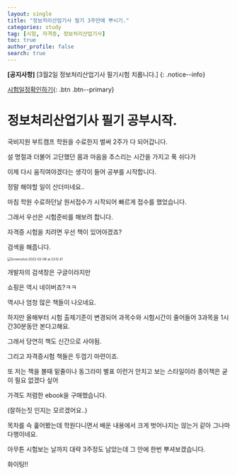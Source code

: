 ```yaml
---
layout: single
title: "정보처리산업기사 필기 3주만에 뿌시기."
categories: study
tag: [시험, 자격증, 정보처리산업기사]
toc: true
author_profile: false
search: true
---
```


**[공지사항]** [3월2일 정보처리산업기사 필기시험 치룹니다.]
{: .notice--info}

[시험일정확인하기](https://search.naver.com/search.naver?query=%EC%A0%95%EB%B3%B4%EC%B2%98%EB%A6%AC%EC%82%B0%EC%97%85%EA%B8%B0%EC%82%AC%201%ED%9A%8C){: .btn .btn--primary}

# 정보처리산업기사 필기 공부시작.

국비지원 부트캠프 학원을 수료한지 벌써 2주가 다 되어갑니다.

설 명절과 더불어 고단했던 몸과 마음을 추스리는 시간을 가지고 푹 쉬다가 

이제 다시 움직여야겠다는 생각이 들어 공부를 시작합니다.

정말 해야할 일이 산더미네요..

마침 학원 수료하던날 원서접수가 시작되어 빠르게 접수를 했었습니다.

그래서 우선은 시험준비를 해보려 합니다.

자격증 시험을 치려면 우선 책이 있어야겠죠?

검색을 해줍니다.

<img src="../../images/2022-02-06-second/Screenshot 2022-02-06 at 23.12.41.jpg" alt="Screenshot 2022-02-06 at 23.12.41" style="zoom:50%;" />

개발자의 검색창은 구글이라지만

쇼핑은 역시 네이버죠?ㅋㅋ



역시나 엄청 많은 책들이 나오네요.

하지만 올해부터 시험 출제기준이 변경되어 과목수와 시험시간이 줄어들어 3과목을 1시간30분동안 본다고해요.

그래서 당연히 책도 신간으로 사야됨.



그리고 자격증시험 책들은 두껍기 마련이죠.

또 저는 책을 볼때 밑줄이나 동그라미 별표 이런거 안치고 보는 스타일이라 종이책은 굳이 필요 없겠다 싶어

가격도 저렴한 ebook을 구매했습니다.

(잘하는짓 인지는 모르겠어요..)



목차를 슥 훑어봤는데 학원다니면서 배운 내용에서 크게 벗어나지는 않는거 같아 그나마 다행이네요.



아무튼 시험보는 날까지 대략 3주정도 남았는데 그 안에 한번 뿌셔보겠습니다.



화이팅!!



